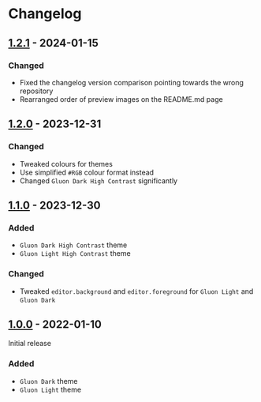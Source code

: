 # Changelog

## [1.2.1] - 2024-01-15

### Changed

* Fixed the changelog version comparison pointing towards the wrong repository
* Rearranged order of preview images on the README.md page

## [1.2.0] - 2023-12-31

### Changed

* Tweaked colours for themes
* Use simplified `#RGB` colour format instead
* Changed `Gluon Dark High Contrast` significantly

## [1.1.0] - 2023-12-30

### Added

* `Gluon Dark High Contrast` theme
* `Gluon Light High Contrast` theme

### Changed

* Tweaked `editor.background` and `editor.foreground` for `Gluon Light` and `Gluon Dark`

## [1.0.0] - 2022-01-10

Initial release

### Added

* `Gluon Dark` theme
* `Gluon Light` theme

[1.2.1]: https://github.com/joesmaller/gluon-theme/compare/v1.2.0...v1.2.1
[1.2.0]: https://github.com/joesmaller/gluon-theme/compare/v1.1.0...v1.2.0
[1.1.0]: https://github.com/joesmaller/gluon-theme/compare/v1.0.0...v1.1.0
[1.0.0]: https://github.com/joesmaller/gluon-theme/releases/tag/v1.0.0